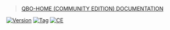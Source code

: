>  [QBO-HOME (COMMUNITY EDITION) DOCUMENTATION](https://alexeadem.github.io/qbo-home)

[![Version](https://img.shields.io/badge/qbo-home-blue)](https://github.com/alexeadem/qbo-home/blob/master/CHANGELOG.mds)
[![Tag](https://img.shields.io/badge/dev-4.3.2--49c0db762-black)](https://github.com/alexeadem/qbo-home/commits/master/docs)
[![CE](https://img.shields.io/badge/community_edition-CE-lightblue)](https://github.com/alexeadem/qbo-home/blob/master/CHANGELOG.md)